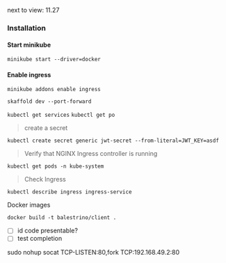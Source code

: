 next to view: 11.27

### Installation

#### Start minikube

`minikube start --driver=docker`

#### Enable ingress

`minikube addons enable ingress`

`skaffold dev --port-forward`

`kubectl get services`
`kubectl get po`

> create a secret

`kubectl create secret generic jwt-secret --from-literal=JWT_KEY=asdf`

> Verify that NGINX Ingress controller is running

`kubectl get pods -n kube-system`

> Check Ingress

`kubectl describe ingress ingress-service`

Docker images

`docker build -t balestrino/client .`

- [ ] id code presentable?
- [ ] test completion

sudo nohup socat TCP-LISTEN:80,fork TCP:192.168.49.2:80

